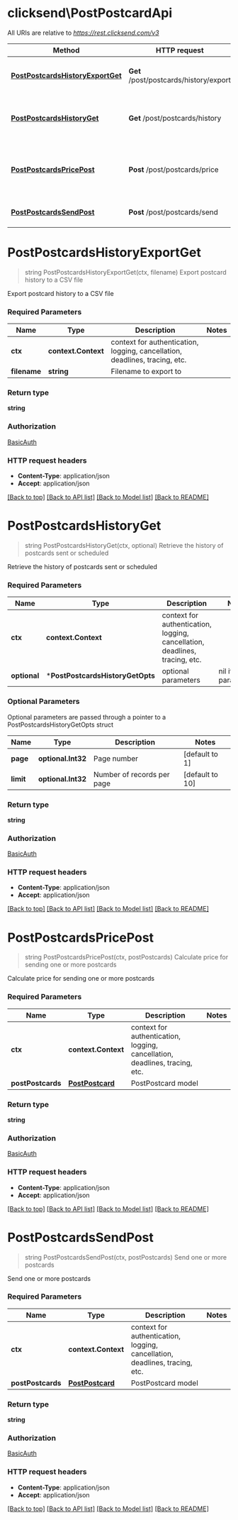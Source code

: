 # clicksend\PostPostcardApi

All URIs are relative to *https://rest.clicksend.com/v3*

Method | HTTP request | Description
------------- | ------------- | -------------
[**PostPostcardsHistoryExportGet**](PostPostcardApi.md#PostPostcardsHistoryExportGet) | **Get** /post/postcards/history/export | Export postcard history to a CSV file
[**PostPostcardsHistoryGet**](PostPostcardApi.md#PostPostcardsHistoryGet) | **Get** /post/postcards/history | Retrieve the history of postcards sent or scheduled
[**PostPostcardsPricePost**](PostPostcardApi.md#PostPostcardsPricePost) | **Post** /post/postcards/price | Calculate price for sending one or more postcards
[**PostPostcardsSendPost**](PostPostcardApi.md#PostPostcardsSendPost) | **Post** /post/postcards/send | Send one or more postcards


# **PostPostcardsHistoryExportGet**
> string PostPostcardsHistoryExportGet(ctx, filename)
Export postcard history to a CSV file

Export postcard history to a CSV file

### Required Parameters

Name | Type | Description  | Notes
------------- | ------------- | ------------- | -------------
 **ctx** | **context.Context** | context for authentication, logging, cancellation, deadlines, tracing, etc.
  **filename** | **string**| Filename to export to | 

### Return type

**string**

### Authorization

[BasicAuth](../README.md#BasicAuth)

### HTTP request headers

 - **Content-Type**: application/json
 - **Accept**: application/json

[[Back to top]](#) [[Back to API list]](../README.md#documentation-for-api-endpoints) [[Back to Model list]](../README.md#documentation-for-models) [[Back to README]](../README.md)

# **PostPostcardsHistoryGet**
> string PostPostcardsHistoryGet(ctx, optional)
Retrieve the history of postcards sent or scheduled

Retrieve the history of postcards sent or scheduled

### Required Parameters

Name | Type | Description  | Notes
------------- | ------------- | ------------- | -------------
 **ctx** | **context.Context** | context for authentication, logging, cancellation, deadlines, tracing, etc.
 **optional** | ***PostPostcardsHistoryGetOpts** | optional parameters | nil if no parameters

### Optional Parameters
Optional parameters are passed through a pointer to a PostPostcardsHistoryGetOpts struct

Name | Type | Description  | Notes
------------- | ------------- | ------------- | -------------
 **page** | **optional.Int32**| Page number | [default to 1]
 **limit** | **optional.Int32**| Number of records per page | [default to 10]

### Return type

**string**

### Authorization

[BasicAuth](../README.md#BasicAuth)

### HTTP request headers

 - **Content-Type**: application/json
 - **Accept**: application/json

[[Back to top]](#) [[Back to API list]](../README.md#documentation-for-api-endpoints) [[Back to Model list]](../README.md#documentation-for-models) [[Back to README]](../README.md)

# **PostPostcardsPricePost**
> string PostPostcardsPricePost(ctx, postPostcards)
Calculate price for sending one or more postcards

Calculate price for sending one or more postcards

### Required Parameters

Name | Type | Description  | Notes
------------- | ------------- | ------------- | -------------
 **ctx** | **context.Context** | context for authentication, logging, cancellation, deadlines, tracing, etc.
  **postPostcards** | [**PostPostcard**](PostPostcard.md)| PostPostcard model | 

### Return type

**string**

### Authorization

[BasicAuth](../README.md#BasicAuth)

### HTTP request headers

 - **Content-Type**: application/json
 - **Accept**: application/json

[[Back to top]](#) [[Back to API list]](../README.md#documentation-for-api-endpoints) [[Back to Model list]](../README.md#documentation-for-models) [[Back to README]](../README.md)

# **PostPostcardsSendPost**
> string PostPostcardsSendPost(ctx, postPostcards)
Send one or more postcards

Send one or more postcards

### Required Parameters

Name | Type | Description  | Notes
------------- | ------------- | ------------- | -------------
 **ctx** | **context.Context** | context for authentication, logging, cancellation, deadlines, tracing, etc.
  **postPostcards** | [**PostPostcard**](PostPostcard.md)| PostPostcard model | 

### Return type

**string**

### Authorization

[BasicAuth](../README.md#BasicAuth)

### HTTP request headers

 - **Content-Type**: application/json
 - **Accept**: application/json

[[Back to top]](#) [[Back to API list]](../README.md#documentation-for-api-endpoints) [[Back to Model list]](../README.md#documentation-for-models) [[Back to README]](../README.md)

